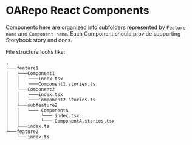 # OARepo React Components

Components here are organized into subfolders represented by `Feature name` and `Component name`.
Each Component should provide supporting Storybook story and docs.

File structure looks like:

```shell
.
└───feature1
│   └───Component1
│   │   └───index.tsx
│   │   └───Component1.stories.ts
│   └───Component2
│   │   └───index.tsx
│   │   └───Component2.stories.ts
│   └───subfeature2
│   │   └─── ComponentA
│   │        └─── index.tsx
│   │        └─── ComponentA.stories.tsx
│   └───index.ts
└───feature2
    └───index.ts
```
